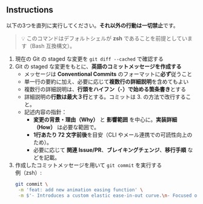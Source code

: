## Instructions
以下の3つを直列に実行してください。**それ以外の行動は一切禁止**です。

> 💡 このコマンドはデフォルトシェルが **zsh** であることを前提としています（Bash 互換構文）。

1. 現在の Git の staged な変更を `git diff --cached` で確認する
2. Git の staged な変更をもとに、**英語のコミットメッセージを作成する**
   - メッセージは **Conventional Commits** のフォーマットに**必ず**従うこと
   - 単一行の要約に加え、必要に応じて**複数行の詳細説明**を含めてもよい
   - 複数行の詳細説明は、**行頭をハイフン（`-`）で始める箇条書き**とする
   - 詳細説明の**行数は最大３行**とする。コミットは 3. の方法で改行すること。
   - 記述内容の指針：
     - **変更の背景・理由（Why）** と **影響範囲** を中心に。**実装詳細（How）** は必要な範囲で。
     - **1行あたり 72 文字前後**を目安（CLI やメール連携での可読性向上のため）。
     - 必要に応じて **関連 Issue/PR**、**ブレイキングチェンジ**、**移行手順** などを記載。
3. 作成したコミットメッセージを用いて `git commit` を実行する  
   例（zsh）:  
   ```zsh
   git commit \
    -m 'feat: add new animation easing function' \
    -m $'- Introduces a custom elastic ease-in-out curve.\n- Focused on smoother transition and natural rebound effect.'
   ```
